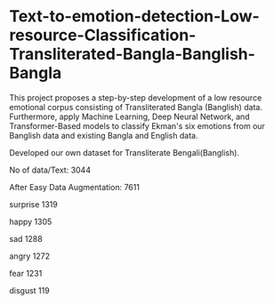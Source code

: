 # Text-to-emotion-detection-Low-resource-Classification-Transliterated-Bangla-Banglish-Bangla
This project proposes a step-by-step development of a low resource emotional corpus consisting of Transliterated Bangla (Banglish) data. Furthermore, apply Machine Learning, Deep Neural Network, and Transformer-Based models to classify Ekman's six emotions from our Banglish data and existing Bangla and English data.

Developed our own dataset for Transliterate Bengali(Banglish).

No of data/Text: 3044 

After Easy Data Augmentation: 7611

  surprise  1319
  
  happy     1305
  
  sad       1288
  
  angry     1272 
  
  fear      1231   
  
  disgust   119

